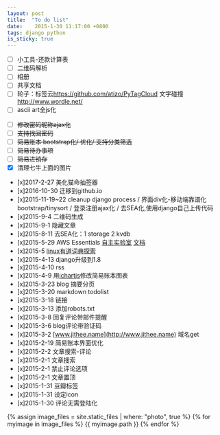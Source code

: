 ```yaml
---
layout: post
title:  "To do list"
date:    2015-1-30 11:17:00 +0800
tags: django python
is_sticky: true
---
```

* [ ] 小工具-还款计算表
* [ ] 二维码解析
* [ ] 相册
* [ ] 共享文档
* [ ] 轮子：标签云<https://github.com/atizo/PyTagCloud> 文字碰撞 <http://www.wordle.net/>
* [ ] ascii art全js化

<!--more-->
* [ ] ~~修改密码昵称ajax化~~
* [ ] ~~支持找回密码~~
* [ ] ~~简易账本 bootstrap化/ 优化/ 支持分类筛选~~
* [ ] ~~简易待办事项~~
* [ ] ~~简易进销存~~
* [x] 清理七牛上面的图片
* [x]2017-2-27 美化猫命抽签器
* [x]2016-10-30 迁移到github.io
* [x]2015-11-19~22 cleanup django process / 界面div化-移动端靠谱化 bootstrap/tinysort / 登录注册ajax化 / 去SEA化,使用django自己上传代码
* [x]2015-9-4 二维码生成
* [x]2015-9-1 隐藏文章
* [x]2015-8-11 去SEA化：1 storage 2 kvdb
* [x]2015-5-29 AWS Essentials [自主实验室](https://qwiklabs.com/?locale=zh) [文档](http://aws.amazon.com/cn/documentation/?nc1=f_dr)
* [x]2015-5 [linux有道词典探索](http://cidian.youdao.com/index-linux.html)
* [x]2015-4-13 django升级到1.8
* [x]2015-4-10 rss
* [x]2015-4-9 用[ichartjs](http://www.ichartjs.com/)修改简易账本图表
* [x]2015-3-23 blog 摘要分页
* [x]2015-3-20 markdown todolist
* [x]2015-3-18 链接
* [x]2015-3-13 添加robots.txt
* [x]2015-3-8 回复评论带邮件提醒
* [x]2015-3-6 blog评论带验证码
* [x]2015-3-2 [www.jithee.name](http://www.jithee.name) 域名get
* [x]2015-2-19 简易账本界面优化
* [x]2015-2-2 文章搜索-评论
* [x]2015-2-1 文章搜索
* [x]2015-2-1 禁止评论选项
* [x]2015-2-1 文章置顶
* [x]2015-1-31 豆瓣标签
* [x]2015-1-31 设定icon
* [x]2015-1-30 评论无需登陆化

{% assign image_files = site.static_files | where: "photo", true %}
{% for myimage in image_files %}
  {{ myimage.path }}
{% endfor %}
